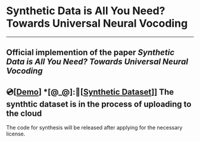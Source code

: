 # Synthetic Data is All You Need? Towards Universal Neural Vocoding
---
Official implemention of the paper *Synthetic Data is All You Need? Towards Universal Neural Vocoding*
---
:cd:[[Demo](https://zerlinwang.github.io/synthcoder-demo)]
*[@_@]::milky_way:[[Synthetic Dataset](bilibili.com)]]
The synthtic dataset is in the process of uploading to the cloud
---
The code for synthesis will be released after applying for the necessary license.
